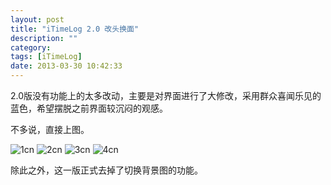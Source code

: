 ```yaml
---
layout: post
title: "iTimeLog 2.0 改头换面"
description: ""
category: 
tags: [iTimeLog]
date: 2013-03-30 10:42:33
---
```


2.0版没有功能上的太多改动，主要是对界面进行了大修改，采用群众喜闻乐见的蓝色，希望摆脱之前界面较沉闷的观感。

不多说，直接上图。

![1cn](http://interbbs.b0.upaiyun.com/iTimeLog/1.cn.png)
![2cn](http://interbbs.b0.upaiyun.com/iTimeLog/2.cn.png)
![3cn](http://interbbs.b0.upaiyun.com/iTimeLog/3.cn.png)
![4cn](http://interbbs.b0.upaiyun.com/iTimeLog/4.cn.png)


除此之外，这一版正式去掉了切换背景图的功能。


